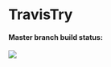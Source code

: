 # TravisTry
#### Master branch build status:
![](https://travis-ci.org/Jasbir23/TravisTry.svg?branch=master)
